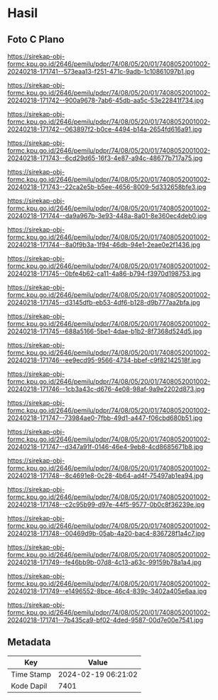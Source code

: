 # Hasil

## Foto C Plano

https://sirekap-obj-formc.kpu.go.id/2646/pemilu/pdpr/74/08/05/20/01/7408052001002-20240218-171741--573eaa13-f251-471c-9adb-1c10861097b1.jpg

https://sirekap-obj-formc.kpu.go.id/2646/pemilu/pdpr/74/08/05/20/01/7408052001002-20240218-171742--900a9678-7ab6-45db-aa5c-53e22841f734.jpg

https://sirekap-obj-formc.kpu.go.id/2646/pemilu/pdpr/74/08/05/20/01/7408052001002-20240218-171742--063897f2-b0ce-4494-b14a-2654fd616a91.jpg

https://sirekap-obj-formc.kpu.go.id/2646/pemilu/pdpr/74/08/05/20/01/7408052001002-20240218-171743--6cd29d65-16f3-4e87-a94c-48677b717a75.jpg

https://sirekap-obj-formc.kpu.go.id/2646/pemilu/pdpr/74/08/05/20/01/7408052001002-20240218-171743--22ca2e5b-b5ee-4656-8009-5d332658bfe3.jpg

https://sirekap-obj-formc.kpu.go.id/2646/pemilu/pdpr/74/08/05/20/01/7408052001002-20240218-171744--da9a967b-3e93-448a-8a01-8e360ec4deb0.jpg

https://sirekap-obj-formc.kpu.go.id/2646/pemilu/pdpr/74/08/05/20/01/7408052001002-20240218-171744--8a0f9b3a-1f94-46db-94e1-2eae0e2f1436.jpg

https://sirekap-obj-formc.kpu.go.id/2646/pemilu/pdpr/74/08/05/20/01/7408052001002-20240218-171745--0bfe4b62-ca11-4a86-b794-f3970d198753.jpg

https://sirekap-obj-formc.kpu.go.id/2646/pemilu/pdpr/74/08/05/20/01/7408052001002-20240218-171745--d3145dfb-eb53-4df6-b128-d9b777aa2bfa.jpg

https://sirekap-obj-formc.kpu.go.id/2646/pemilu/pdpr/74/08/05/20/01/7408052001002-20240218-171745--688a5166-5be1-4dae-b1b2-8f7368d524d5.jpg

https://sirekap-obj-formc.kpu.go.id/2646/pemilu/pdpr/74/08/05/20/01/7408052001002-20240218-171746--ee9ecd95-9566-4734-bbef-c9f82142518f.jpg

https://sirekap-obj-formc.kpu.go.id/2646/pemilu/pdpr/74/08/05/20/01/7408052001002-20240218-171746--1cb3a43c-d676-4e08-98af-9a9e2202d873.jpg

https://sirekap-obj-formc.kpu.go.id/2646/pemilu/pdpr/74/08/05/20/01/7408052001002-20240218-171747--73984ae0-7fbb-49d1-a447-f06cbd680b51.jpg

https://sirekap-obj-formc.kpu.go.id/2646/pemilu/pdpr/74/08/05/20/01/7408052001002-20240218-171747--d347a91f-0146-46e4-9eb8-4cd8685671b8.jpg

https://sirekap-obj-formc.kpu.go.id/2646/pemilu/pdpr/74/08/05/20/01/7408052001002-20240218-171748--8c4691e8-0c28-4b64-ad4f-75497ab1ea94.jpg

https://sirekap-obj-formc.kpu.go.id/2646/pemilu/pdpr/74/08/05/20/01/7408052001002-20240218-171748--c2c95b99-d97e-44f5-9577-0b0c8f36239e.jpg

https://sirekap-obj-formc.kpu.go.id/2646/pemilu/pdpr/74/08/05/20/01/7408052001002-20240218-171748--00469d9b-05ab-4a20-bac4-836728f1a4c7.jpg

https://sirekap-obj-formc.kpu.go.id/2646/pemilu/pdpr/74/08/05/20/01/7408052001002-20240218-171749--fe46bb9b-07d8-4c13-a63c-99159b78a1a4.jpg

https://sirekap-obj-formc.kpu.go.id/2646/pemilu/pdpr/74/08/05/20/01/7408052001002-20240218-171749--e1496552-8bce-46c4-839c-3402a405e6aa.jpg

https://sirekap-obj-formc.kpu.go.id/2646/pemilu/pdpr/74/08/05/20/01/7408052001002-20240218-171741--7b435ca9-bf02-4ded-9587-00d7e00e7541.jpg


## Metadata

| Key        | Value               |
| ---------- | ------------------- |
| Time Stamp | 2024-02-19 06:21:02 |
| Kode Dapil | 7401                |



